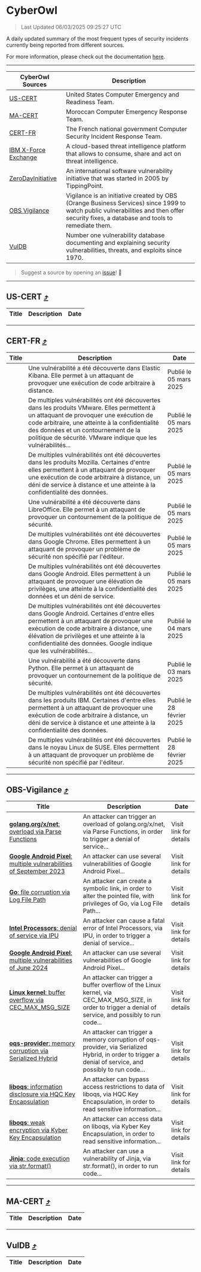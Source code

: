 
 <div id='top'></div>

# CyberOwl

 > Last Updated 06/03/2025 09:25:27 UTC
 
 A daily updated summary of the most frequent types of security incidents currently being reported from different sources.
 
 For more information, please check out the documentation [here](./docs/README.md).
 
 ---
 |CyberOwl Sources|Description|
 |---|---|
 |[US-CERT](#us-cert-arrow_heading_up)|United States Computer Emergency and Readiness Team.|
 |[MA-CERT](#ma-cert-arrow_heading_up)|Moroccan Computer Emergency Response Team.|
 |[CERT-FR](#cert-fr-arrow_heading_up)|The French national government Computer Security Incident Response Team.|
 |[IBM X-Force Exchange](#ibmcloud-arrow_heading_up)|A cloud-based threat intelligence platform that allows to consume, share and act on threat intelligence.|
 |[ZeroDayInitiative](#zerodayinitiative-arrow_heading_up)|An international software vulnerability initiative that was started in 2005 by TippingPoint.|
 |[OBS Vigilance](#obs-vigilance-arrow_heading_up)|Vigilance is an initiative created by OBS (Orange Business Services) since 1999 to watch public vulnerabilities and then offer security fixes, a database and tools to remediate them.|
 |[VulDB](#vuldb-arrow_heading_up)|Number one vulnerability database documenting and explaining security vulnerabilities, threats, and exploits since 1970.|
 
 > Suggest a source by opening an [issue](https://github.com/karimhabush/cyberowl/issues)! :raised_hands:
 ---

## US-CERT [:arrow_heading_up:](#cyberowl)

 |Title|Description|Date|
 |---|---|---|
 
 ---

## CERT-FR [:arrow_heading_up:](#cyberowl)

 |Title|Description|Date|
 |---|---|---|
 |[](https://www.cert.ssi.gouv.fr/avis/CERTFR-2025-AVI-0178/)|Une vulnérabilité a été découverte dans Elastic Kibana. Elle permet à un attaquant de provoquer une exécution de code arbitraire à distance.|Publié le 05 mars 2025|
 |[](https://www.cert.ssi.gouv.fr/avis/CERTFR-2025-AVI-0177/)|De multiples vulnérabilités ont été découvertes dans les produits VMware. Elles permettent à un attaquant de provoquer une exécution de code arbitraire, une atteinte à la confidentialité des données et un contournement de la politique de sécurité. VMware indique que les vulnérabilités...|Publié le 05 mars 2025|
 |[](https://www.cert.ssi.gouv.fr/avis/CERTFR-2025-AVI-0176/)|De multiples vulnérabilités ont été découvertes dans les produits Mozilla. Certaines d'entre elles permettent à un attaquant de provoquer une exécution de code arbitraire à distance, un déni de service à distance et une atteinte à la confidentialité des données.|Publié le 05 mars 2025|
 |[](https://www.cert.ssi.gouv.fr/avis/CERTFR-2025-AVI-0175/)|Une vulnérabilité a été découverte dans LibreOffice. Elle permet à un attaquant de provoquer un contournement de la politique de sécurité.|Publié le 05 mars 2025|
 |[](https://www.cert.ssi.gouv.fr/avis/CERTFR-2025-AVI-0174/)|De multiples vulnérabilités ont été découvertes dans Google Chrome. Elles permettent à un attaquant de provoquer un problème de sécurité non spécifié par l'éditeur.|Publié le 05 mars 2025|
 |[](https://www.cert.ssi.gouv.fr/avis/CERTFR-2025-AVI-0173/)|De multiples vulnérabilités ont été découvertes dans Google Android. Elles permettent à un attaquant de provoquer une élévation de privilèges, une atteinte à la confidentialité des données et un déni de service.|Publié le 05 mars 2025|
 |[](https://www.cert.ssi.gouv.fr/avis/CERTFR-2025-AVI-0172/)|De multiples vulnérabilités ont été découvertes dans Google Android. Certaines d'entre elles permettent à un attaquant de provoquer une exécution de code arbitraire à distance, une élévation de privilèges et une atteinte à la confidentialité des données. Google indique que les vulnérabilités...|Publié le 04 mars 2025|
 |[](https://www.cert.ssi.gouv.fr/avis/CERTFR-2025-AVI-0171/)|Une vulnérabilité a été découverte dans Python. Elle permet à un attaquant de provoquer un contournement de la politique de sécurité.|Publié le 03 mars 2025|
 |[](https://www.cert.ssi.gouv.fr/avis/CERTFR-2025-AVI-0170/)|De multiples vulnérabilités ont été découvertes dans les produits IBM. Certaines d'entre elles permettent à un attaquant de provoquer une exécution de code arbitraire à distance, un déni de service à distance et une atteinte à la confidentialité des données.|Publié le 28 février 2025|
 |[](https://www.cert.ssi.gouv.fr/avis/CERTFR-2025-AVI-0169/)|De multiples vulnérabilités ont été découvertes dans le noyau Linux de SUSE. Elles permettent à un attaquant de provoquer un problème de sécurité non spécifié par l'éditeur.|Publié le 28 février 2025|
 
 ---

## OBS-Vigilance [:arrow_heading_up:](#cyberowl)

 |Title|Description|Date|
 |---|---|---|
 |[<a href="https://vigilance.fr/vulnerability/golang-org-x-net-overload-via-Parse-Functions-46001" class="noirorange"><b>golang.org/x/net</b>: overload via Parse Functions</a>](https://vigilance.fr/vulnerability/golang-org-x-net-overload-via-Parse-Functions-46001)|An attacker can trigger an overload of golang.org/x/net, via Parse Functions, in order to trigger a denial of service...|Visit link for details|
 |[<a href="https://vigilance.fr/vulnerability/Google-Android-Pixel-multiple-vulnerabilities-of-September-2023-42195" class="noirorange"><b>Google Android  Pixel</b>: multiple vulnerabilities of September 2023</a>](https://vigilance.fr/vulnerability/Google-Android-Pixel-multiple-vulnerabilities-of-September-2023-42195)|An attacker can use several vulnerabilities of Google Android  Pixel...|Visit link for details|
 |[<a href="https://vigilance.fr/vulnerability/Go-file-corruption-via-Log-File-Path-46399" class="noirorange"><b>Go</b>: file corruption via Log File Path</a>](https://vigilance.fr/vulnerability/Go-file-corruption-via-Log-File-Path-46399)|An attacker can create a symbolic link, in order to alter the pointed file, with privileges of Go, via Log File Path...|Visit link for details|
 |[<a href="https://vigilance.fr/vulnerability/Intel-Processors-denial-of-service-via-IPU-46398" class="noirorange"><b>Intel Processors</b>: denial of service via IPU</a>](https://vigilance.fr/vulnerability/Intel-Processors-denial-of-service-via-IPU-46398)|An attacker can cause a fatal error of Intel Processors, via IPU, in order to trigger a denial of service...|Visit link for details|
 |[<a href="https://vigilance.fr/vulnerability/Google-Android-Pixel-multiple-vulnerabilities-of-June-2024-44438" class="noirorange"><b>Google Android  Pixel</b>: multiple vulnerabilities of June 2024</a>](https://vigilance.fr/vulnerability/Google-Android-Pixel-multiple-vulnerabilities-of-June-2024-44438)|An attacker can use several vulnerabilities of Google Android  Pixel...|Visit link for details|
 |[<a href="https://vigilance.fr/vulnerability/Linux-kernel-buffer-overflow-via-CEC-MAX-MSG-SIZE-45999" class="noirorange"><b>Linux kernel</b>: buffer overflow via CEC_MAX_MSG_SIZE</a>](https://vigilance.fr/vulnerability/Linux-kernel-buffer-overflow-via-CEC-MAX-MSG-SIZE-45999)|An attacker can trigger a buffer overflow of the Linux kernel, via CEC_MAX_MSG_SIZE, in order to trigger a denial of service, and possibly to run code...|Visit link for details|
 |[<a href="https://vigilance.fr/vulnerability/oqs-provider-memory-corruption-via-Serialized-Hybrid-45998" class="noirorange"><b>oqs-provider</b>: memory corruption via Serialized Hybrid</a>](https://vigilance.fr/vulnerability/oqs-provider-memory-corruption-via-Serialized-Hybrid-45998)|An attacker can trigger a memory corruption of oqs-provider, via Serialized Hybrid, in order to trigger a denial of service, and possibly to run code...|Visit link for details|
 |[<a href="https://vigilance.fr/vulnerability/liboqs-information-disclosure-via-HQC-Key-Encapsulation-45997" class="noirorange"><b>liboqs</b>: information disclosure via HQC Key Encapsulation</a>](https://vigilance.fr/vulnerability/liboqs-information-disclosure-via-HQC-Key-Encapsulation-45997)|An attacker can bypass access restrictions to data of liboqs, via HQC Key Encapsulation, in order to read sensitive information...|Visit link for details|
 |[<a href="https://vigilance.fr/vulnerability/liboqs-weak-encryption-via-Kyber-Key-Encapsulation-45996" class="noirorange"><b>liboqs</b>: weak encryption via Kyber Key Encapsulation</a>](https://vigilance.fr/vulnerability/liboqs-weak-encryption-via-Kyber-Key-Encapsulation-45996)|An attacker can access data on liboqs, via Kyber Key Encapsulation, in order to read sensitive information...|Visit link for details|
 |[<a href="https://vigilance.fr/vulnerability/Jinja-code-execution-via-str-format-45995" class="noirorange"><b>Jinja</b>: code execution via str.format()</a>](https://vigilance.fr/vulnerability/Jinja-code-execution-via-str-format-45995)|An attacker can use a vulnerability of Jinja, via str.format(), in order to run code...|Visit link for details|
 
 ---

## MA-CERT [:arrow_heading_up:](#cyberowl)

 |Title|Description|Date|
 |---|---|---|
 
 ---

## VulDB [:arrow_heading_up:](#cyberowl)

 |Title|Description|Date|
 |---|---|---|
 